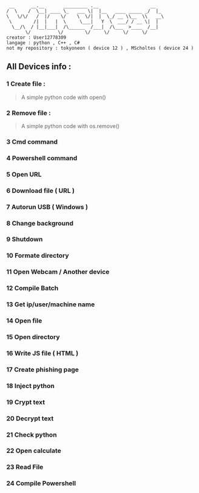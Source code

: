 
```
 __      __.__       _________ .__                   __   
/  \    /  \__| ____ \_   ___ \|  |__   ____ _____ _/  |_ 
\   \/\/   /  |/    \/    \  \/|  |  \_/ __ \\__  \\   __\
 \        /|  |   |  \     \___|   Y  \  ___/ / __ \|  |  
  \__/\  / |__|___|  /\______  /___|  /\___  >____  /__|  
       \/          \/        \/     \/     \/     \/      
creator : User12778309
langage : python , C++ , C# 
not my repository : tokyoneon ( device 12 ) , MScholtes ( device 24 )  
```

## All Devices info :

### 1 Create file :
>A simple python code with open()
### 2 Remove file :
>A simple python code with os.remove()
### 3 Cmd command

### 4 Powershell command

### 5 Open URL

### 6 Download file ( URL )

### 7 Autorun USB ( Windows )

### 8 Change background

### 9 Shutdown

### 10 Formate directory

### 11 Open Webcam / Another device

### 12 Compile Batch

### 13 Get ip/user/machine name

### 14 Open file

### 15 Open directory

### 16 Write JS file ( HTML ) 

### 17 Create phishing page

### 18 Inject python

### 19 Crypt text

### 20 Decrypt text

### 21 Check python

### 22 Open calculate

### 23 Read File

### 24 Compile Powershell